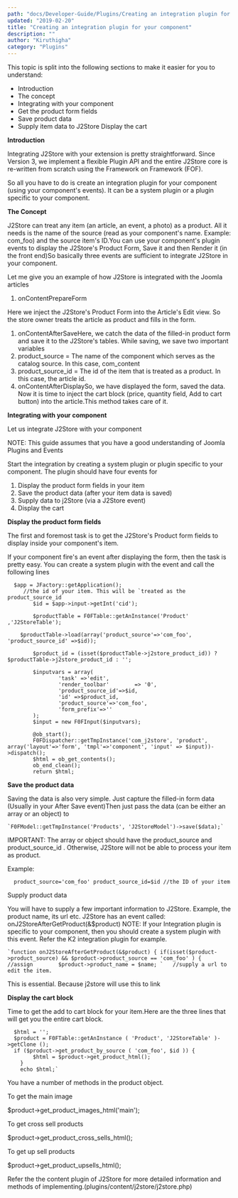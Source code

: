 ```yaml
---
path: "docs/Developer-Guide/Plugins/Creating an integration plugin for your component"
updated: "2019-02-20"
title: "Creating an integration plugin for your component"
description: ""
author: "Kiruthigha"
category: "Plugins"
---
```


This topic is split into the following sections to make it easier for you to understand: 

* Introduction
* The concept
* Integrating with your component
* Get the product form fields
* Save product data
* Supply item data to J2Store Display the cart


**Introduction**

Integrating J2Store with your extension is pretty straightforward. Since Version 3, we implement a flexible Plugin API and the entire J2Store core is re-written from scratch using the Framework on Framework (FOF).

So all you have to do is create an integration plugin for your component (using your component's events). It can be a system plugin or a plugin specific to your component.

**The Concept**

J2Store can treat any item (an article, an event, a photo) as a product. All it needs is the name of the source (read as your component's name. Example: com_foo) and the source item's ID.You can use your component's plugin events to display the J2Store's Product Form, Save it and then Render it (in the front end)So basically three events are sufficient to integrate J2Store in your component.

Let me give you an example of how J2Store is integrated with the Joomla articles

1. onContentPrepareForm

Here we inject the J2Store's Product Form into the Article's Edit view. So the store owner treats the article as product and fills in the form.

1. onContentAfterSaveHere, we catch the data of the filled-in product form and save it to the J2Store's tables. While saving, we save two important variables
2. product_source = The name of the component which serves as the catalog source. In this case, com_content
3. product_source_id = The id of the item that is treated as a product. In this case, the article id.
4. onContentAfterDisplaySo, we have displayed the form, saved the data. Now it is time to inject the cart block (price, quantity field, Add to cart button) into the article.This method takes care of it.


**Integrating with your component**

Let us integrate J2Store with your component

NOTE: This guide assumes that you have a good understanding of Joomla Plugins and Events

Start the integration by creating a system plugin or plugin specific to your component. The plugin should have four events for

1. Display the product form fields in your item
2. Save the product data (after your item data is saved)
3. Supply data to j2Store (via a J2Store event)
4. Display the cart


**Display the product form fields**

The first and foremost task is to get the J2Store's Product form fields to display inside your component's item.

If your component fire's an event after displaying the form, then the task is pretty easy. You can create a system plugin with the event and call the following lines

      $app = JFactory::getApplication();
         //the id of your item. This will be `treated as the product_source_id
      	 	$id = $app->input->getInt('cid');

      	 	$productTable = F0FTable::getAnInstance('Product' ,'J2StoreTable');
      			
      	$productTable->load(array('product_source'=>'com_foo', 'product_source_id' =>$id));
      	
      		$product_id = (isset($productTable->j2store_product_id)) ? $productTable->j2store_product_id : '';

      	 	$inputvars = array(
      	 			'task' =>'edit',
      	 			'render_toolbar'        => '0',
      	 			'product_source_id'=>$id,
      	 			'id' =>$product_id,
      	 			'product_source'=>'com_foo',
      	 			'form_prefix'=>''
      	 	);
      	 	$input = new F0FInput($inputvars);

      	 	@ob_start();
      		F0FDispatcher::getTmpInstance('com_j2store', 'product', array('layout'=>'form', 'tmpl'=>'component', 'input' => $input))->dispatch();
      		$html = ob_get_contents();
      		ob_end_clean();
      		return $html;



**Save the product data**

Saving the data is also very simple. Just capture the filled-in form data (Usually in your After Save event)Then just pass the data (can be either an array or an object) to

	`F0FModel::getTmpInstance('Products', 'J2StoreModel')->save($data);`


IMPORTANT: The array or object should have the product_source and product_source_id . Otherwise, J2Store will not be able to process your item as product.

Example:

`  product_source='com_foo'
    product_source_id=$id //the ID of your item`

Supply product data

You will have to supply a few important information to J2Store. Example, the product name, its url etc. J2Store has an event called: onJ2StoreAfterGetProduct(&$product) NOTE: If your Integration plugin is specific to your component, then you should create a system plugin with this event. Refer the K2 integration plugin for example.

	`function onJ2StoreAfterGetProduct(&$product) {	if(isset($product->product_source) && $product->product_source == 'com_foo' ) {		//assign		$product->product_name = $name;	`	//supply a url to edit the item. 
This is essential. Because j2store will use this to link

**Display the cart block**

Time to get the add to cart block for your item.Here are the three lines that will get you the entire cart block.

      $html = '';
      $product = F0FTable::getAnInstance ( 'Product', 'J2StoreTable' )->getClone ();
      if ($product->get_product_by_source ( 'com_foo', $id )) {
      		$html = $product->get_product_html();
      	}
      	echo $html;`

You have a number of methods in the product object.

To get the main image

$product->get_product_images_html('main');

To get cross sell products

$product->get_product_cross_sells_html();

To get up sell products

$product->get_product_upsells_html();

Refer the the content plugin of J2Store for more detailed information and methods of implementing.(plugins/content/j2store/j2store.php)

